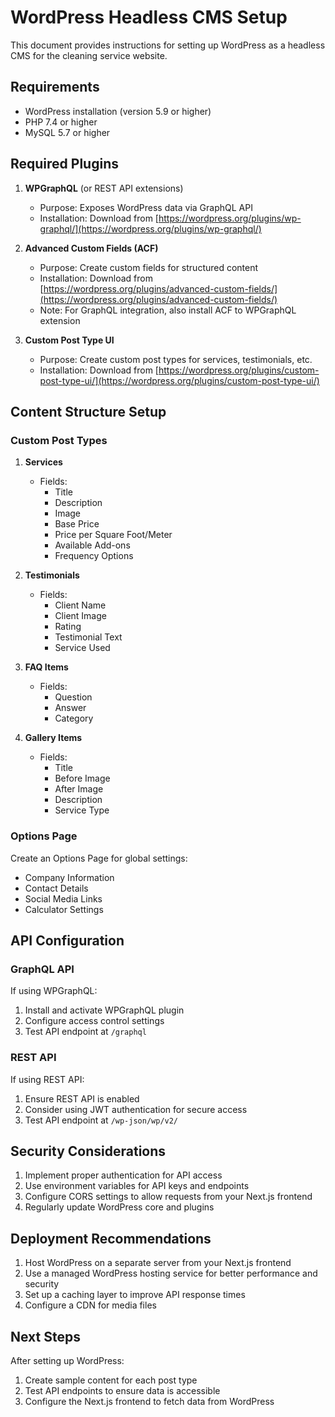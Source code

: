 # WordPress Headless CMS Setup

This document provides instructions for setting up WordPress as a headless CMS for the cleaning service website.

## Requirements

- WordPress installation (version 5.9 or higher)
- PHP 7.4 or higher
- MySQL 5.7 or higher

## Required Plugins

1. **WPGraphQL** (or REST API extensions)
   - Purpose: Exposes WordPress data via GraphQL API
   - Installation: Download from [https://wordpress.org/plugins/wp-graphql/](https://wordpress.org/plugins/wp-graphql/)

2. **Advanced Custom Fields (ACF)**
   - Purpose: Create custom fields for structured content
   - Installation: Download from [https://wordpress.org/plugins/advanced-custom-fields/](https://wordpress.org/plugins/advanced-custom-fields/)
   - Note: For GraphQL integration, also install ACF to WPGraphQL extension

3. **Custom Post Type UI**
   - Purpose: Create custom post types for services, testimonials, etc.
   - Installation: Download from [https://wordpress.org/plugins/custom-post-type-ui/](https://wordpress.org/plugins/custom-post-type-ui/)

## Content Structure Setup

### Custom Post Types

1. **Services**
   - Fields:
     - Title
     - Description
     - Image
     - Base Price
     - Price per Square Foot/Meter
     - Available Add-ons
     - Frequency Options

2. **Testimonials**
   - Fields:
     - Client Name
     - Client Image
     - Rating
     - Testimonial Text
     - Service Used

3. **FAQ Items**
   - Fields:
     - Question
     - Answer
     - Category

4. **Gallery Items**
   - Fields:
     - Title
     - Before Image
     - After Image
     - Description
     - Service Type

### Options Page

Create an Options Page for global settings:
- Company Information
- Contact Details
- Social Media Links
- Calculator Settings

## API Configuration

### GraphQL API

If using WPGraphQL:
1. Install and activate WPGraphQL plugin
2. Configure access control settings
3. Test API endpoint at `/graphql`

### REST API

If using REST API:
1. Ensure REST API is enabled
2. Consider using JWT authentication for secure access
3. Test API endpoint at `/wp-json/wp/v2/`

## Security Considerations

1. Implement proper authentication for API access
2. Use environment variables for API keys and endpoints
3. Configure CORS settings to allow requests from your Next.js frontend
4. Regularly update WordPress core and plugins

## Deployment Recommendations

1. Host WordPress on a separate server from your Next.js frontend
2. Use a managed WordPress hosting service for better performance and security
3. Set up a caching layer to improve API response times
4. Configure a CDN for media files

## Next Steps

After setting up WordPress:
1. Create sample content for each post type
2. Test API endpoints to ensure data is accessible
3. Configure the Next.js frontend to fetch data from WordPress
